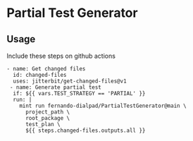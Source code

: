 # Partial Test Generator

## Usage

Include these steps on github actions
```
- name: Get changed files
  id: changed-files
  uses: jitterbit/get-changed-files@v1
 - name: Generate partial test
  if: ${{ vars.TEST_STRATEGY == 'PARTIAL' }}
  run: |
    mint run fernando-dialpad/PartialTestGenerator@main \
      project_path \
      root_package \
      test_plan \
      ${{ steps.changed-files.outputs.all }}
```
